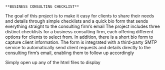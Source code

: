     **BUSINESS CONSULTING CHECKLIST**

The goal of this project is to make it easy for clients to share their needs and details through simple checklists and a quick bio form that sends everything straight to the consulting firm’s email
The project includes three distinct checklists for a business consulting firm, each offering different options for clients to select from.
In addition, there is a short bio form to capture client information.
The form is integrated with a third-party SMTP service to automatically send client requests and details directly to the consulting firm’s email, enabling them to follow up accordingly


Simply open up any of the html files to display
